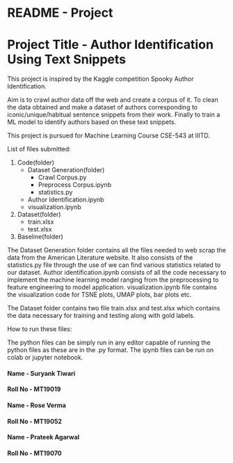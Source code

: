 # README - Project 
# Project Title - Author Identification Using Text Snippets

This project is inspired by the Kaggle competition Spooky Author Identification.

Aim is to crawl author data off the web and create a corpus of it. To clean the data obtained and make a dataset of authors corresponding to iconic/unique/habitual sentence snippets from their work. Finally to train a ML model to identify authors based on these text snippets.

This project is pursued for Machine Learning Course CSE-543 at IIITD.

List of files submitted:

1. Code(folder)
	-	Dataset Generation(folder)
		*	Crawl Corpus.py
		*	Preprocess Corpus.ipynb
		*	statistics.py
	-	Author Identification.ipynb
	-	visualization.ipynb
2. Dataset(folder)
	-	train.xlsx
	-	test.xlsx
3. Baseline(folder)

The Dataset Generation folder contains all the files needed to web scrap the data from the American Literature website. It also consists of the statistics.py file through the use of we can find various statistics related to our dataset.
Author identification.ipynb consists of all the code necessary to implement the machine learning model ranging from the preprocessing to feature engineering to model application.
visualization.ipynb file contains the visualization code for TSNE plots, UMAP plots, bar plots etc.

The Dataset folder contains two file train.xlsx and test.xlsx which contains the data necessary for training and testing along with gold labels.

How to run these files:

The python files can be simply run in any editor capable of running the python files as these are in the .py format.
The ipynb files can be run on colab or jupyter notebook.

#### Name - Suryank Tiwari
#### Roll No - MT19019

#### Name - Rose Verma
#### Roll No - MT19052

#### Name - Prateek Agarwal
#### Roll No - MT19070
